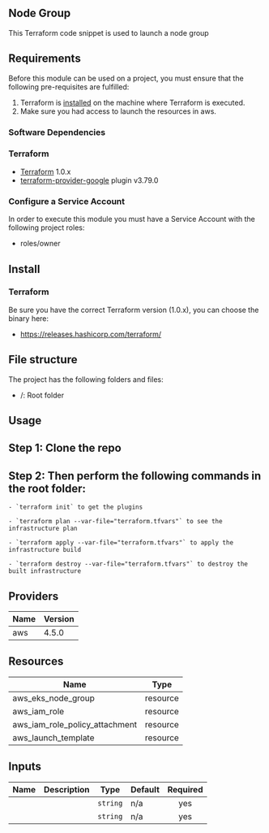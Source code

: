 ## Node Group

This Terraform code snippet is used to launch a node group

## Requirements

Before this module can be used on a project, you must ensure that the following pre-requisites are fulfilled:

1. Terraform is [installed](#software-dependencies) on the machine where Terraform is executed.
2. Make sure you had access to launch the resources in aws.


### Software Dependencies
### Terraform
- [Terraform](https://www.terraform.io/downloads.html) 1.0.x
- [terraform-provider-google](https://github.com/terraform-providers/terraform-provider-google) plugin v3.79.0

### Configure a Service Account
In order to execute this module you must have a Service Account with the
following project roles:
- roles/owner

## Install

### Terraform
Be sure you have the correct Terraform version (1.0.x), you can choose the binary here:
- https://releases.hashicorp.com/terraform/

## File structure
The project has the following folders and files:

- /: Root folder
 
## Usage

## Step 1: Clone the repo
## Step 2: Then perform the following commands in the root folder:
```
- `terraform init` to get the plugins
```

```
- `terraform plan --var-file="terraform.tfvars"` to see the infrastructure plan
```

```
- `terraform apply --var-file="terraform.tfvars"` to apply the infrastructure build
```

```
- `terraform destroy --var-file="terraform.tfvars"` to destroy the built infrastructure
```

## Providers
| Name | Version |
|------|---------|
| aws  | 4.5.0 |

## Resources

| Name | Type |
|------|------|
| aws_eks_node_group  | resource |
| aws_iam_role | resource |
| aws_iam_role_policy_attachment | resource |
| aws_launch_template | resource |


## Inputs

| Name | Description | Type | Default | Required |
|------|-------------|------|---------|:--------:|
|  |  | `string` | n/a | yes |
|  |  | `string` | n/a | yes |
